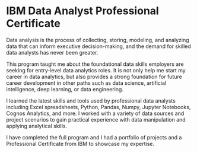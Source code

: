 # IBM Data Analyst Professional Certificate

Data analysis is the process of collecting, storing, modeling, and analyzing data that can inform executive decision-making, and the demand for skilled data analysts has never been greater.

This program taught me about the foundational data skills employers are seeking for entry-level data analytics roles. It is not only help me start my career in data analytics, but also provides a strong foundation for future career development in other paths such as data science, artificial intelligence, deep learning, or data engineering.

I learned the latest skills and tools used by professional data analysts including Excel spreadsheets, Python, Pandas, Numpy, Jupyter Notebooks, Cognos Analytics, and more. I worked with a variety of data sources and project scenarios to gain practical experience with data manipulation and applying analytical skills.

I have completed the full program and I had a portfolio of projects and a Professional Certificate from IBM to showcase my expertise.
